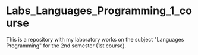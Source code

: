 # Labs_Languages_Programming_1_course

This is a repository with my laboratory works on the subject "Languages Programming" for the 2nd semester (1st course).
